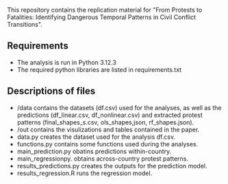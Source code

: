 This repository contains the replication material for "From Protests to Fatalities: Identifying Dangerous Temporal Patterns in Civil Conflict Transitions".

## Requirements
- The analysis is run in Python 3.12.3
- The required python libraries are listed in requirements.txt

## Descriptions of files 
- /data contains the datasets (df.csv) used for the analyses, as well as the predictions (df_linear.csv, df_nonlinear.csv) and extracted protest patterns (final_shapes_s.csv, ols_shapes,json, rf_shapes.json).
- /out contains the visulizations and tables contained in the paper. 
- data.py creates the dataset used for the analysis df.csv. 
- functions.py contains some functions used during the analyses. 
- main_prediction.py obatins predictions within-country. 
- main_regressionpy. obtains across-country protest patterns. 
- results_predictions.py creates the outputs for the prediction model. 
- results_regression.R runs the regression model. 
 


